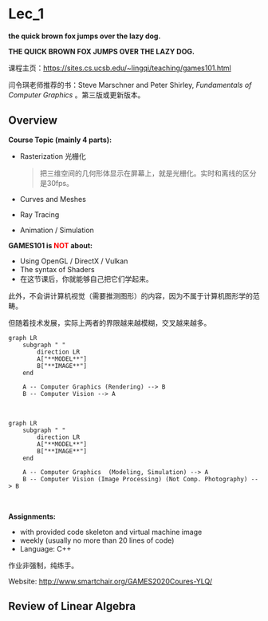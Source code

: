 # Lec_1

**the quick brown fox jumps over the lazy dog.**

**THE QUICK BROWN FOX JUMPS OVER THE LAZY DOG.**

课程主页：https://sites.cs.ucsb.edu/~lingqi/teaching/games101.html

闫令琪老师推荐的书：Steve Marschner and Peter Shirley, *Fundamentals of Computer Graphics* 。第三版或更新版本。

## Overview

**Course Topic (mainly 4 parts):**

- Rasterization 光栅化

    > 把三维空间的几何形体显示在屏幕上，就是光栅化。实时和离线的区分是30fps。

- Curves and Meshes

-  Ray Tracing

-  Animation / Simulation

**GAMES101 is <span style="color: red;">NOT</span> about:**
- Using OpenGL / DirectX / Vulkan
- The syntax of Shaders
- 在这节课后，你就能够自己把它们学起来。

此外，不会讲计算机视觉（需要推测图形）的内容，因为不属于计算机图形学的范畴。 

但随着技术发展，实际上两者的界限越来越模糊，交叉越来越多。

```mermaid
graph LR
    subgraph " "
        direction LR
        A["**MODEL**"]
        B["**IMAGE**"]
    end

    A -- Computer Graphics (Rendering) --> B
    B -- Computer Vision --> A
``` 

<br>

```mermaid
graph LR
    subgraph " "
        direction LR
        A["**MODEL**"]
        B["**IMAGE**"]
    end

    A -- Computer Graphics  (Modeling, Simulation) --> A
    B -- Computer Vision (Image Processing) (Not Comp. Photography) --> B
```
<br>

**Assignments:**
- with provided code skeleton and virtual machine image
- weekly (usually no more than 20 lines of code)
- Language: C++

作业非强制，纯练手。

Website: http://www.smartchair.org/GAMES2020Coures-YLQ/

## Review of Linear Algebra


